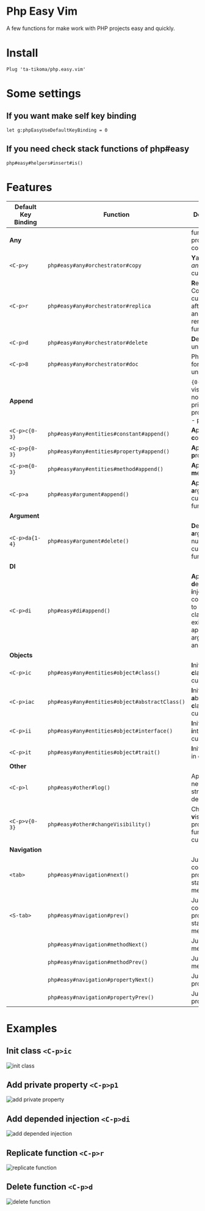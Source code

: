 # Php Easy Vim

A few functions for make work with PHP projects easy and quickly.

# Install

```vim
Plug 'ta-tikoma/php.easy.vim'
```

# Some settings

## If you want make self key binding

```vim
let g:phpEasyUseDefaultKeyBinding = 0
```

## If you need check stack functions of php#easy

```vim
php#easy#helpers#insert#is()
```

# Features

| Default Key Binding | Function  | Description |
| --- | --- | --- |
| **Any**             |                                                | function or property or constant |
| `<C-p>y`            | `php#easy#any#orchestrator#copy`               | **Y**ank (copy) *any* under cursor |
| `<C-p>r`            | `php#easy#any#orchestrator#replica`            | **R**eplica *any*: Copy under cursor, paste after current and trigger rename function |
| `<C-p>d`            | `php#easy#any#orchestrator#delete`             | **D**elete *any* under cursor |
| `<C-p>8`            | `php#easy#any#orchestrator#doc`                | Php**D**ocBlock for *any* under cursor |
| **Append**          |                                                | `{0-3}` it is visibility; 0 - nothing, 1 - private, 2 - protected, 3 - public |
| `<C-p>c{0-3}`       | `php#easy#any#entities#constant#append()`      | **A**ppend **c**onstant |
| `<C-p>p{0-3}`       | `php#easy#any#entities#property#append()`      | **A**ppend **p**roperty |
| `<C-p>m{0-3}`       | `php#easy#any#entities#method#append()`        | **A**ppend **m**ethod |
| `<C-p>a`            | `php#easy#argument#append()`                   | **A**ppend new **a**rgument in current function |
| **Argument**        |||
| `<C-p>da{1-4}`      | `php#easy#argument#delete()`                   | **D**elete **a**rgument by number in current function |
| **DI**              |||
| `<C-p>di`           | `php#easy#di#append()`                         | **A**ppend **d**epended **i**njection: add constructor to current class (if not exist), append argument and property |
| **Objects**         |||
| `<C-p>ic`           | `php#easy#any#entities#object#class()`         | **I**nitialize **c**lass in current file |
| `<C-p>iac`          | `php#easy#any#entities#object#abstractClass()` | **I**nitialize **a**bstract **c**lass in current file |
| `<C-p>ii`           | `php#easy#any#entities#object#interface()`     | **I**nitialize **i**nterface in current file |
| `<C-p>it`           | `php#easy#any#entities#object#trait()`         | **I**nitialize **t**rait in current file |
| **Other**           |||
| `<C-p>l`            | `php#easy#other#log()`                         | Append on new line print structure for debug |
| `<C-p>v{0-3}`       | `php#easy#other#changeVisibility()`            | Change **v**isibiliti property or function on current line |
| **Navigation**      |||
| `<tab>`             | `php#easy#navigation#next()`                   | Jump to next constant, property, start or end method |
| `<S-tab>`           | `php#easy#navigation#prev()`                   | Jump to prev constant, property, start or end method |
|                     | `php#easy#navigation#methodNext()`             | Jump to next method |
|                     | `php#easy#navigation#methodPrev()`             | Jump to prev method |
|                     | `php#easy#navigation#propertyNext()`           | Jump to next property |
|                     | `php#easy#navigation#propertyPrev()`           | Jump to prev property |

# Examples

## Init class `<C-p>ic`

![init class](https://raw.githubusercontent.com/ta-tikoma/php.easy.vim/main/example/c-p-ic.gif)

## Add private property `<C-p>p1`

![add private property](https://raw.githubusercontent.com/ta-tikoma/php.easy.vim/main/example/c-p-p1.gif)

## Add depended injection `<C-p>di`

![add depended injection ](https://raw.githubusercontent.com/ta-tikoma/php.easy.vim/main/example/c-p-di.gif)

## Replicate function `<C-p>r`

![replicate function](https://raw.githubusercontent.com/ta-tikoma/php.easy.vim/main/example/c-p-r.gif)

## Delete function `<C-p>d`

![delete function](https://raw.githubusercontent.com/ta-tikoma/php.easy.vim/main/example/c-p-d.gif)

